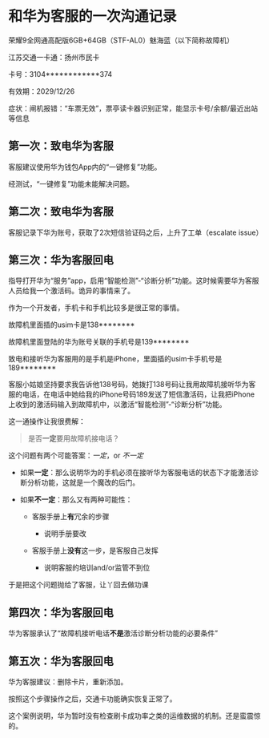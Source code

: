 # 和华为客服的一次沟通记录

荣耀9全网通高配版6GB+64GB（STF-AL0）魅海蓝（以下简称故障机）

江苏交通一卡通：扬州市民卡

卡号：3104************374

有效期：2029/12/26

症状：闸机报错：“车票无效”，票亭读卡器识别正常，能显示卡号/余额/最近出站 等信息

## 第一次：致电华为客服
客服建议使用华为钱包App内的“一键修复”功能。

经测试，“一键修复”功能未能解决问题。

## 第二次：致电华为客服
客服记录下华为账号，获取了2次短信验证码之后，上升了工单（escalate issue）

## 第三次：华为客服回电
指导打开华为“服务”app，启用“智能检测”-“诊断分析”功能。这时候需要华为客服人员给我一个激活码。诡异的事情来了。

作为一个开发者，手机卡和手机比较多是很正常的事情。

故障机里面插的usim卡是138********

故障机里面登陆的华为账号关联的手机号是139********

致电和接听华为客服用的是手机是iPhone，里面插的usim卡手机号是189********

客服小姑娘坚持要求我告诉他138号码，她拨打138号码让我用故障机接听华为客服的电话，在电话中她给我的iPhone号码189发送了短信激活码，让我把iPhone上收到的激活码输入到故障机中，以激活“智能检测”-“诊断分析”功能。

这一通操作让我很费解：

> 是否**一定**要用故障机接电话？

这个问题有两个可能答案：_一定_，or _不一定_

* 如果**一定**：那么说明华为的手机必须在接听华为客服电话的状态下才能激活诊断分析功能，这就是一个魔改的后门。

* 如果**不一定**：那么又有两种可能性：

    * 客服手册上**有**冗余的步骤
        
        * 说明手册要改

    * 客服手册上**没有**这一步，是客服自己发挥

        * 说明客服的培训and/or监管不到位 

于是把这个问题抛给了客服，让丫回去做功课


## 第四次：华为客服回电
华为客服承认了“故障机接听电话**不是**激活诊断分析功能的必要条件”

## 第五次：华为客服回电
华为客服建议：删除卡片，重新添加。

按照这个步骤操作之后，交通卡功能确实恢复正常了。

这个案例说明，华为暂时没有检查刷卡成功率之类的运维数据的机制。还是蛮震惊的。
